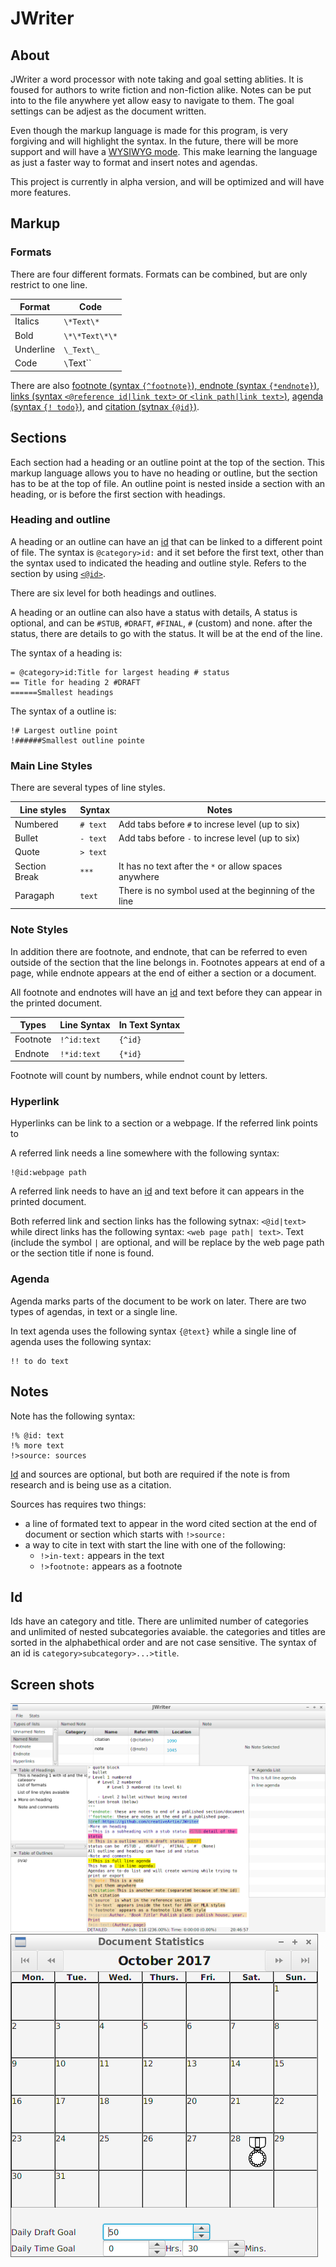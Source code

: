 # JWriter

## About
JWriter a word processor with note taking and goal setting ablities. It is
foused for authors to write fiction and non-fiction alike.  Notes can be put
into to the file anywhere yet allow easy to navigate to them. The goal settings
can be adjest as the document written.

Even though the markup language is made for this program, is very forgiving and
will highlight the syntax. In the future, there will be more support and will
have a [WYSIWYG mode](https://en.wikipedia.org/wiki/WYSIWYG). This make learning
the language as just a faster way to format and insert notes and agendas.

This project is currently in alpha version, and will be optimized and will have
more features.

## Markup

### Formats
There are four different formats. Formats can be combined, but are only restrict
to one line.

|Format   |Code          |
|---------|--------------|
|Italics  |`\*Text\*`    |
|Bold     |`\*\*Text\*\*`|
|Underline|`\_Text\_`    |
|Code     |`\`Text\``    |

There are also [footnote (syntax `{^footnote}`), endnote (syntax `{*endnote}`)](#note-styles),
[links (syntax `<@reference id|link text>` or `<link path|link text>`)](#hyperlink),
[agenda (syntax `{! todo}`)](#agenda), and [citation (sytnax `{@id}`)](#notes).

## Sections
Each section had a heading or an outline point at the top of the section. This
markup language allows you to have no heading or outline, but the section has to
be at the top of file. An outline point is nested inside a section with an
heading, or is before the first section with headings.


### Heading and outline

A heading or an outline can have an [id](#id) that can be linked to a
different point of file.  The syntax is `@category>id:` and it set before the
first text, other than the syntax used to indicated the heading and outline
style. Refers to the section by using [`<@id>`](#hyperlink).

There are six level for both headings and outlines.

A heading or an outline can also have a status with details, A status is
optional, and can be `#STUB`, `#DRAFT`, `#FINAL`, `#` (custom) and none. after
the status, there are details to go with the status. It will be at the end of
the line.

The syntax of a heading is:

    = @category>id:Title for largest heading # status
    == Title for heading 2 #DRAFT
    ======Smallest headings

The syntax of a outline is:

    !# Largest outline point
    !######Smallest outline pointe


### Main Line Styles

There are several types of line styles.

|Line styles  |Syntax    |Notes                                                |
|-------------|----------|-----------------------------------------------------|
|Numbered     | `# text` |Add tabs before `#` to increse level (up to six)     |
|Bullet       | `- text` |Add tabs before `-` to increse level (up to six)     |
|Quote        | `> text` |                                                     |
|Section Break| `***`    |It has no text after the `*` or allow spaces anywhere|
|Paragaph     | `text`   |There is no symbol used at the beginning of the line |

### Note Styles
In addition there are footnote, and endnote, that can be referred to even
outside of the section that the line belongs in. Footnotes appears at end of a
page, while endnote appears at the end of either a section or a document.

All footnote and endnotes will have an [id](#id) and text before they can appear
in the printed document.

|Types      |Line Syntax |In Text Syntax|
|-----------|------------|--------------|
|Footnote   | `!^id:text`| `{^id}`      |
|Endnote    | `!*id:text`| `{*id}`      |

Footnote will count by numbers, while endnot count by letters.

### Hyperlink

Hyperlinks can be link to a section or a webpage. If the referred link points to

A referred link needs a line somewhere with the following syntax:

    !@id:webpage path

A referred link needs to have an [id](#id) and text before it can appears in the
printed document.

Both referred link and section links has the following sytnax: `<@id|text>` while
direct links has the following syntax: `<web page path| text>`. Text (include the
symbol `|` are optional, and will be replace by the web page path or the section
title if none is found.

### Agenda
Agenda marks parts of the document to be work on later. There are two types of
agendas, in text or a single line.

In text agenda uses the following syntax `{@text}` while a single line of agenda
uses the following syntax:

    !! to do text

## Notes

Note has the following syntax:

    !% @id: text
    !% more text
    !>source: sources

[Id](#id) and sources are optional, but both are required if the note is from
research and is being use as a citation.

Sources has requires two things:

- a line of formated text to appear in the word cited section at the end of
  document or section which starts with `!>source:`
- a way to cite in text with start the line with one of the following:
    - `!>in-text:` appears in the text
    - `!>footnote:` appears as a footnote

## Id

Ids have an category and title. There are unlimited number of categories and
unlimited of nested subcategories avaiable. the categories and titles are sorted
in the alphabethical order and are not case sensitive. The syntax of an id is
`category>subcategory>...>title`.

## Screen shots
![Main Window](design/main.png)
![Stats Window](design/stats.png)
